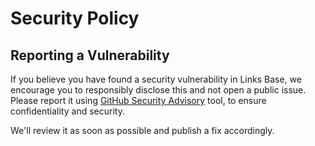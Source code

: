 # Security Policy

## Reporting a Vulnerability

If you believe you have found a security vulnerability in Links Base, we encourage you to responsibly disclose this and not open a public issue. Please report it using [GitHub Security Advisory](https://github.com/jaylane/vscode-llms-txt/security/advisories/new) tool, to ensure confidentiality and security.

We'll review it as soon as possible and publish a fix accordingly.
